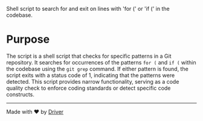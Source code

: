 <!--------------------------------------------------------------------------------->
<!-- IMPORTANT: This file is auto-generated by Driver (https://driver.ai). -------->
<!-- Manual edits may be overwritten on future commits. --------------------------->
<!--------------------------------------------------------------------------------->

Shell script to search for and exit on lines with 'for (' or 'if (' in the codebase.

# Purpose
The script is a shell script that checks for specific patterns in a Git repository. It searches for occurrences of the patterns `for (` and `if (` within the codebase using the `git grep` command. If either pattern is found, the script exits with a status code of 1, indicating that the patterns were detected. This script provides narrow functionality, serving as a code quality check to enforce coding standards or detect specific code constructs.

---
Made with ❤️ by [Driver](https://www.driver.ai/)